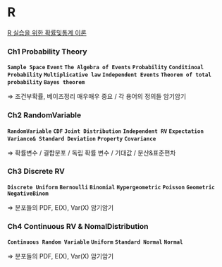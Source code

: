 # R

[R 실습을 위한 확률및통계 이론](https://www.notion.so/ffd4237f4234474d92731822ee9b10d0)


### Ch1 Probability Theory

**`Sample Space`**  **`Event`**  **`The Algebra of Events`**  **`Probability`**  **`Conditinoal Probability`**  **`Multiplicative law`**  **`Independent Events`**  **`Theorem of total probability`**  **`Bayes theorem`**

⇒ 조건부확률, 베이즈정리 매우매우 중요 / 각 용어의 정의들 암기암기

### Ch2 RandomVariable

**`RandomVariable`**  **`CDF`**  **`Joint Distribution`**  **`Independent RV`**  **`Expectation`**  **`Variance& Standard Deviation`**  **`Property`**  **`Covariance`** 

⇒ 확률변수 / 결합분포 / 독립 확률 변수 / 기대값 / 분산&표준편차 

### Ch3 Discrete RV

**`Discrete Uniform`**  **`Bernoulli`**  **`Binomial`**  **`Hypergeometric`**  **`Poisson`**  **`Geometric`**  **`NegativeBinom`**

⇒ 분포들의 PDF, E(X), Var(X) 암기암기

### Ch4 Continuous RV & NomalDistribution

**`Continuous Random Variable`**  **`Uniform`**  **`Standard Normal`**  **`Normal`**

⇒ 분포들의 PDF, E(X), Var(X) 암기암기

